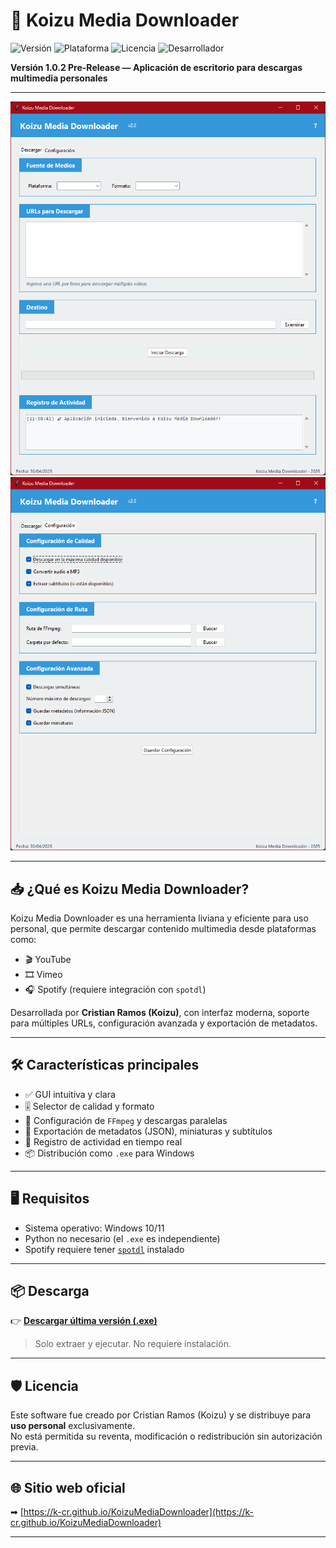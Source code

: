﻿# 🎵 Koizu Media Downloader

![Versión](https://img.shields.io/badge/versi%C3%B3n-1.0.2-blue)
![Plataforma](https://img.shields.io/badge/sistema-Windows-green)
![Licencia](https://img.shields.io/badge/licencia-Uso%20personal-red)
![Desarrollador](https://img.shields.io/badge/autor-Cristian%20Ramos%20(Koizu)-purple)

**Versión 1.0.2 Pre-Release — Aplicación de escritorio para descargas multimedia personales**

---

![Captura principal](https://github.com/k-cr/KoizuMediaDownloader/blob/main/mainScreen.png?raw=true)
![Captura configuración](https://github.com/k-cr/KoizuMediaDownloader/blob/main/configScreen.png?raw=true)

---

## 📥 ¿Qué es Koizu Media Downloader?

Koizu Media Downloader es una herramienta liviana y eficiente para uso personal, que permite descargar contenido multimedia desde plataformas como:

- 🎬 YouTube
- 🎞️ Vimeo
- 🎧 Spotify (requiere integración con `spotdl`)

Desarrollada por **Cristian Ramos (Koizu)**, con interfaz moderna, soporte para múltiples URLs, configuración avanzada y exportación de metadatos.

---

## 🛠 Características principales

- ✅ GUI intuitiva y clara
- 🎚️ Selector de calidad y formato
- 🧠 Configuración de `FFmpeg` y descargas paralelas
- 📁 Exportación de metadatos (JSON), miniaturas y subtítulos
- 🧾 Registro de actividad en tiempo real
- 📦 Distribución como `.exe` para Windows

---

## 🖥️ Requisitos

- Sistema operativo: Windows 10/11  
- Python no necesario (el `.exe` es independiente)  
- Spotify requiere tener [`spotdl`](https://spotdl.dev/) instalado

---

## 📦 Descarga

👉 [**Descargar última versión (.exe)**](https://github.com/k-cr/KoizuMediaDownloader/releases/download/pre-release-1.0.1/KoizuMediaDownloader.exe)

> Solo extraer y ejecutar. No requiere instalación.

---

## 🛡️ Licencia

Este software fue creado por Cristian Ramos (Koizu) y se distribuye para **uso personal** exclusivamente.  
No está permitida su reventa, modificación o redistribución sin autorización previa.

---

## 🌐 Sitio web oficial

➡ [https://k-cr.github.io/KoizuMediaDownloader](https://k-cr.github.io/KoizuMediaDownloader)

---
